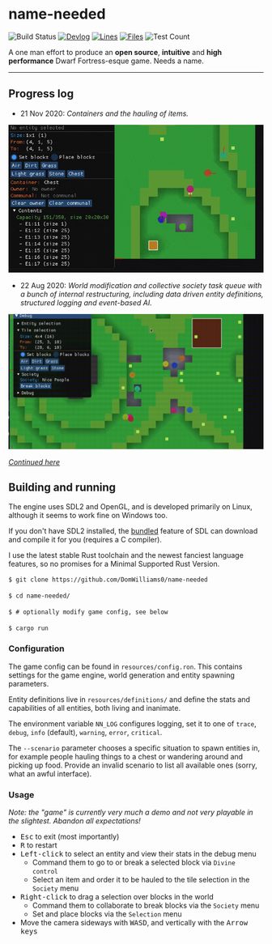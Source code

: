 # name-needed

![Build Status](https://img.shields.io/github/workflow/status/DomWilliams0/name-needed/Build%20and%20test)
[![Devlog](https://img.shields.io/badge/devlog-domwillia.ms-orange)](https://domwillia.ms)
[![Lines](https://tokei.rs/b1/github/DomWilliams0/name-needed)](https://github.com/XAMPPRocky/tokei)
[![Files](https://tokei.rs/b1/github/DomWilliams0/name-needed?category=files)](https://github.com/XAMPPRocky/tokei)
![Test Count](https://img.shields.io/endpoint?url=https%3A%2F%2Fraw.githubusercontent.com%2FDomWilliams0%2Fname-needed%2Fdevelop%2F.build%2Ftest_count.json)

A one man effort to produce an **open source**, **intuitive** and **high performance**  Dwarf Fortress-esque game. Needs a name.

* * *

## Progress log

* 21 Nov 2020: <em>Containers and the hauling of items.</em>
<p style="margin: auto">
    <img src=".screenshots/hauling-containers.gif"/>
</p>

* 22 Aug 2020: <em>World modification and collective society task queue with a bunch of internal restructuring, including data driven entity definitions, structured logging and event-based AI.</em>
<p style="margin: auto">
    <img src=".screenshots/world-modification.gif"/>
</p>

*[Continued here](PROGRESS.md)*

## Building and running

The engine uses SDL2 and OpenGL, and is developed primarily on Linux, although it seems to work fine on Windows too.

If you don't have SDL2 installed, the [bundled](https://github.com/Rust-SDL2/rust-sdl2/blob/ed465322d137e207b03403a6f452d176ef9efda0/README.md#bundled-feature) feature of SDL can download and compile it for you (requires a C compiler).

I use the latest stable Rust toolchain and the newest fanciest language features, so no promises for a Minimal Supported Rust Version.

```
$ git clone https://github.com/DomWilliams0/name-needed

$ cd name-needed/

$ # optionally modify game config, see below

$ cargo run
```

### Configuration

The game config can be found in `resources/config.ron`. This contains settings for the game engine, world generation and entity spawning parameters.

Entity definitions live in `resources/definitions/` and define the stats and capabilities of all entities, both living and inanimate.

The environment variable `NN_LOG` configures logging, set it to one of `trace`, `debug`, `info` (default), `warning`, `error`, `critical`.

The `--scenario` parameter chooses a specific situation to spawn entities in, for example people hauling things to a chest or wandering around and picking up food. Provide an invalid scenario to list all available ones (sorry, what an awful interface).


### Usage

*Note: the "game" is currently very much a demo and not very playable in the slightest. Abandon all expectations!*

* <kbd>Esc</kbd> to exit (most importantly)
* <kbd>R</kbd> to restart
* <kbd>Left-click</kbd> to select an entity and view their stats in the debug menu
	* Command them to go to or break a selected block via `Divine control`
	* Select an item and order it to be hauled to the tile selection in the `Society` menu
* <kbd>Right-click</kbd> to drag a selection over blocks in the world
	* Command them to collaborate to break blocks via the `Society` menu
	* Set and place blocks via the `Selection` menu
* Move the camera sideways with <kbd>WASD</kbd>, and vertically with the <kbd>Arrow keys</kbd>
